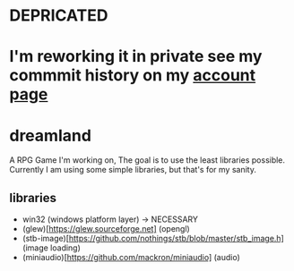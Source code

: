 # DEPRICATED
# I'm reworking it in private see my commmit history on my [account page](https://github.com/nickel-dev)

# dreamland
A RPG Game I'm working on,
The goal is to use the least libraries possible.
Currently I am using some simple libraries, but that's for my sanity.

## libraries
- win32 (windows platform layer) -> NECESSARY
- (glew)[https://glew.sourceforge.net] (opengl)
- (stb-image)[https://github.com/nothings/stb/blob/master/stb_image.h] (image loading)
- (miniaudio)[https://github.com/mackron/miniaudio] (audio)
